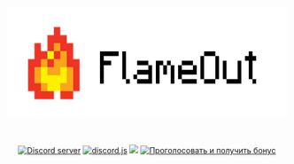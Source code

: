 <div align="center">
  <p>
    <img src="https://github.com/FlameOut-Discord/.github/raw/main/profile/flame_banner.png" height="200px" title="FlameOut icon">
  </p>
  <br>
  <p>
    <a href="https://discord.gg/EJc8UC7yhZ"><img src="https://img.shields.io/discord/457858774099689479?color=5865F2&logo=discord&logoColor=white" alt="Discord server"/></a>
    <a href="https://github.com/discordjs/discord.js"><img src="https://img.shields.io/badge/discord.js-v12.5.3-blue.svg?color=5865F2" alt="discord.js"></a>
    <a href="https://top.gg/bot/747431086816100402"><img src="https://top.gg/api/widget/servers/747431086816100402.svg"></a>
    <a href="https://top.gg/bot/747431086816100402/vote"><img src="https://top.gg/api/widget/upvotes/747431086816100402.svg" title="Проголосовать и получить бонус"></a>
  </p>
</div>
